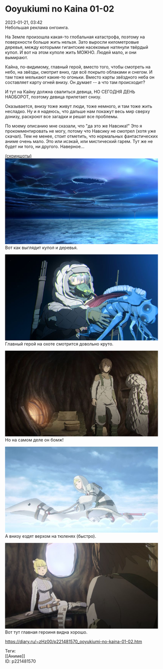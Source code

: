 Ooyukiumi no Kaina 01-02
=========================

   
 2023-01-21, 03:42   
  Небольшая реклама онгоинга.   
   
 На Земле произошла какая-то глобальная катастрофа, поэтому на поверхности больше жить нельзя. Зато выросли километровые деревья, между которыми гигантские насекомые натянули твёрдый купол. И вот на этом куполе жить МОЖНО. Людей мало, и они вымирают.   
   
 Кайна, по-видимому, главный герой, вместо того, чтобы смотреть на небо, на звёзды, смотрит вниз, где всё покрыто облаками и снегом. И там тоже мелькают какие-то огоньки. Вместо карты звёздного неба он составляет карту огней внизу. Он думает -- а что там происходит?   
   
 И тут на Кайну должна свалиться девица, НО СЕГОДНЯ ДЕНЬ НАОБОРОТ, поэтому девица прилетает снизу.   
   
 Оказывается, внизу тоже живут люди, тоже немного, и там тоже жить несладко. Ну и я надеюсь, что дальше нам покажут весь мир сверху донизу, раскроют все загадки и решат все проблемы.   
   
 По моему описанию мне сказали, что "да это же Навсика!" Это я прокомментировать не могу, потому что Навсику не смотрел (хотя уже скачал). Тем не менее, стоит отметить, что нормальных фантастических аниме очень мало. Это или исэкай, или мистический гарем. Тут же не будет ни того, ни другого. Наверное...   
   
  [(скриншоты)](https://zHz00.diary.ru/p221481570.htm?index=1#linkmore221481570m1)      
   [![](pics/VXVr8l.jpg)](https://yapx.ru/image/VXVr8)    
 Вот как выглядит купол и деревья.   
   
  [![](pics/VXVr9l.jpg)](https://yapx.ru/image/VXVr9)    
 Главный герой на охоте смотрится довольно круто.   
   
  [![](pics/VXVuAl.jpg)](https://yapx.ru/image/VXVuA)    
 Но на самом деле он бомж!   
   
  [![](pics/VXVuBl.jpg)](https://yapx.ru/image/VXVuB)    
 А внизу ездят верхом на тюленях (быстро).   
   
  [![](pics/VXVuCl.jpg)](https://yapx.ru/image/VXVuC)    
 Вот тут главная героиня видна хорошо.   
    
     
    
 <https://diary.ru/~zHz00/p221481570_ooyukiumi-no-kaina-01-02.htm>   
   
 Теги:   
 [[Аниме]]   
 ID: p221481570